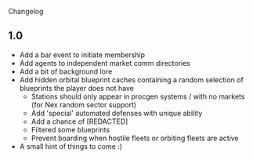 Changelog

1.0
---

- Add a bar event to initiate membership 
- Add agents to independent market comm directories
- Add a bit of background lore
- Add hidden orbital blueprint caches containing a random selection of blueprints the player does not have
    - Stations should only appear in procgen systems / with no markets (for Nex random sector support)
    - Add 'special' automated defenses with unique ability
    - Add a chance of \[REDACTED\]
    - Filtered some blueprints
    - Prevent boarding when hostile fleets or orbiting fleets are active
- A small hint of things to come :)
